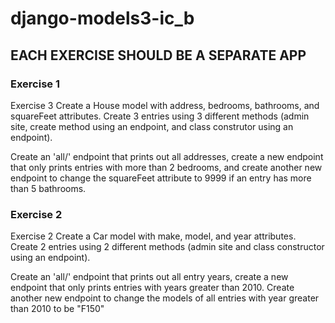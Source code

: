 # django-models3-ic_b

## EACH EXERCISE SHOULD BE A SEPARATE APP

### Exercise 1
Exercise 3
Create a House model with address, bedrooms, bathrooms, and squareFeet attributes. Create 3 entries using 3 different methods (admin site, create method using an endpoint, and class construtor using an endpoint).

Create an 'all/' endpoint that prints out all addresses, create a new endpoint that only prints entries with more than 2 bedrooms, and create another new endpoint to change the squareFeet attribute to 9999 if an entry has more than 5 bathrooms.

### Exercise 2
Exercise 2
Create a Car model with make, model, and year attributes. Create 2 entries using 2 different methods (admin site and class constructor using an endpoint).

Create an 'all/' endpoint that prints out all entry years, create a new endpoint that only prints entries with years greater than 2010. Create another new endpoint to change the models of all entries with year greater than 2010 to be "F150"
